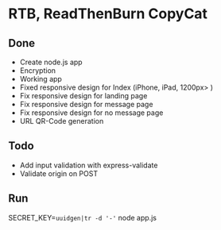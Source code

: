 # RTB, ReadThenBurn CopyCat

## Done
* Create node.js app
* Encryption
* Working app
* Fixed responsive design for Index (iPhone, iPad, 1200px> )
* Fix responsive design for landing page
* Fix responsive design for message page
* Fix responsive design for no message page
* URL QR-Code generation

## Todo
* Add input validation with express-validate
* Validate origin on POST

## Run
SECRET_KEY=`uuidgen|tr -d '-'` node app.js

